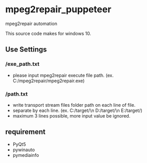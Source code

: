 # mpeg2repair_puppeteer

mpeg2repair automation

This source code makes for windows 10.

## Use Settings
### /exe_path.txt
 * please input mpeg2repair execute file path. (ex. C:/mpeg2repair/mpeg2repair.exe)

### /path.txt
* write transport stream files folder path on each line of file.
* separate by each line. 
  (ex.
  C:/target/\n
  D:/target/\n
  E:/target/)
* maximum 3 lines possible, more input value be ignored.

## requirement
* PyQt5
* pywinauto
* pymediainfo
